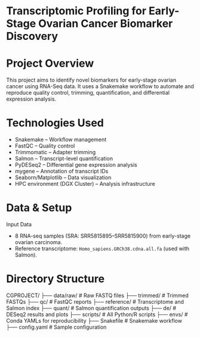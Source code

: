 # Transcriptomic Profiling for Early-Stage Ovarian Cancer Biomarker Discovery

# Project Overview

This project aims to identify novel biomarkers for early-stage ovarian cancer using RNA-Seq data. It uses a Snakemake workflow to automate and reproduce quality control, trimming, quantification, and differential expression analysis.

# Technologies Used

- Snakemake – Workflow management
- FastQC – Quality control
- Trimmomatic – Adapter trimming
- Salmon – Transcript-level quantification
- PyDESeq2 – Differential gene expression analysis
- mygene – Annotation of transcript IDs
- Seaborn/Matplotlib – Data visualization
- HPC environment (DGX Cluster) – Analysis infrastructure

# Data & Setup

Input Data
- 8 RNA-seq samples (SRA: SRR5815895–SRR5815900) from early-stage ovarian carcinoma.
- Reference transcriptome: `Homo_sapiens.GRCh38.cdna.all.fa` (used with Salmon).

# Directory Structure

CGPROJECT/
├── data/raw/ # Raw FASTQ files
├── trimmed/ # Trimmed FASTQs
├── qc/ # FastQC reports
├── reference/ # Transcriptome and Salmon index
├── quant/ # Salmon quantification outputs
├── de/ # DESeq2 results and plots
├── scripts/ # All Python/R scripts
├── envs/ # Conda YAMLs for reproducibility
├── Snakefile # Snakemake workflow
├── config.yaml # Sample configuration
